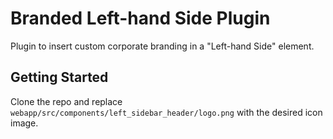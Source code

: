 # Branded Left-hand Side Plugin

Plugin to insert custom corporate branding in a "Left-hand Side" element.

## Getting Started

Clone the repo and replace `webapp/src/components/left_sidebar_header/logo.png` with the desired icon image.  